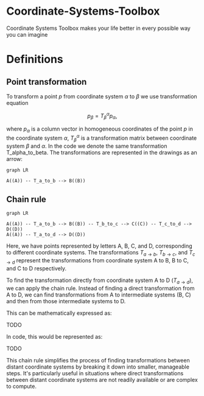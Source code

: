 # Coordinate-Systems-Toolbox
Coordinate Systems Toolbox makes your life better in every possible way you can imagine

# Definitions
## Point transformation
To transform a point $p$ from coordinate system $\alpha$ to $\beta$ we use transformation equation 

$$ p_\beta = T^\alpha_\beta p_\alpha,$$

where $p_\alpha$ is a column vector in homogeneous coordinates of the point $p$ in the coordinate system $\alpha$, $T^\alpha_\beta$ is a transformation matrix between coordinate system $\beta$ and $\alpha$. In the code we denote the same transformation T_alpha_to_beta. The transformations are represented in the drawings as an arrow:
```mermaid
graph LR

A((A)) -- T_a_to_b --> B((B)) 
```
## Chain rule

```mermaid
graph LR

A((A)) -- T_a_to_b --> B((B)) -- T_b_to_c --> C((C)) -- T_c_to_d --> D((D))
A((A)) -- T_a_to_d --> D((D))
```

Here, we have points represented by letters A, B, C, and D, corresponding to different coordinate systems. The transformations $T_{a\rightarrow b}$, $T_{b\rightarrow c}$, and $T_{c\rightarrow d}$ represent the transformations from coordinate system A to B, B to C, and C to D respectively.

To find the transformation directly from coordinate system A to D ($T_{a\rightarrow d}$), we can apply the chain rule. Instead of finding a direct transformation from A to D, we can find transformations from A to intermediate systems (B, C) and then from those intermediate systems to D.

This can be mathematically expressed as:

TODO

In code, this would be represented as:

TODO

This chain rule simplifies the process of finding transformations between distant coordinate systems by breaking it down into smaller, manageable steps. It's particularly useful in situations where direct transformations between distant coordinate systems are not readily available or are complex to compute.